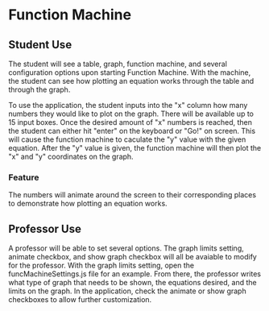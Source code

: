 # Function Machine

## Student Use
The student will see a table, graph, function machine, and several configuration options upon starting Function Machine.  With the machine, the student can see how plotting an equation works through the table and through the graph.

To use the application, the student inputs into the "x" column how many numbers they would like to plot on the graph.  There will be available up to 15 input boxes.  Once the desired amount of "x" numbers is reached, then the student can either hit "enter" on the keyboard or "Go!" on screen.  This will cause the function machine to caculate the "y" value with the given equation.  After the "y" value is given, the function machine will then plot the "x" and "y" coordinates on the graph.

### Feature
The numbers will animate around the screen to their corresponding places to demonstrate how plotting an equation works.

## Professor Use
A professor will be able to set several options.  The graph limits setting, animate checkbox, and show graph checkbox will all be avaiable to modify for the professor.  With the graph limits setting, open the funcMachineSettings.js file for an example.  From there, the professor writes what type of graph that needs to be shown, the equations desired, and the limits on the graph.  In the application, check the animate or show graph checkboxes to allow further customization.
